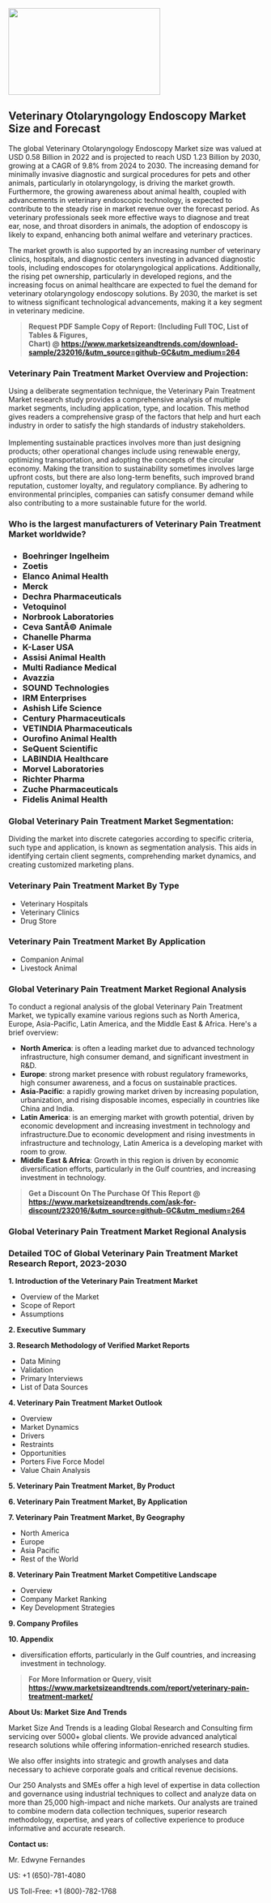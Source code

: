 <p><img class="alignnone size-medium wp-image-20088" src="https://ffe5etoiles.com/wp-content/uploads/2024/12/MST1-300x171.png" alt="" width="300" height="171" /></p><h2>Veterinary Otolaryngology Endoscopy Market Size and Forecast</h2><p>The global Veterinary Otolaryngology Endoscopy Market size was valued at USD 0.58 Billion in 2022 and is projected to reach USD 1.23 Billion by 2030, growing at a CAGR of 9.8% from 2024 to 2030. The increasing demand for minimally invasive diagnostic and surgical procedures for pets and other animals, particularly in otolaryngology, is driving the market growth. Furthermore, the growing awareness about animal health, coupled with advancements in veterinary endoscopic technology, is expected to contribute to the steady rise in market revenue over the forecast period. As veterinary professionals seek more effective ways to diagnose and treat ear, nose, and throat disorders in animals, the adoption of endoscopy is likely to expand, enhancing both animal welfare and veterinary practices.</p><p>The market growth is also supported by an increasing number of veterinary clinics, hospitals, and diagnostic centers investing in advanced diagnostic tools, including endoscopes for otolaryngological applications. Additionally, the rising pet ownership, particularly in developed regions, and the increasing focus on animal healthcare are expected to fuel the demand for veterinary otolaryngology endoscopy solutions. By 2030, the market is set to witness significant technological advancements, making it a key segment in veterinary medicine.</p></p><blockquote id="" class=""><strong>Request PDF Sample Copy of Report: (Including Full TOC, List of Tables &amp; Figures, Chart)&nbsp;@&nbsp;<strong><a href="https://www.marketsizeandtrends.com/download-sample/232016/&utm_source=github-GC&utm_medium=264" target="_blank">https://www.marketsizeandtrends.com/download-sample/232016/&utm_source=github-GC&utm_medium=264</a></strong></strong></blockquote><h3 id="" class="">Veterinary Pain Treatment Market&nbsp;Overview and Projection:</h3><p id="" class="">Using a deliberate segmentation technique, the Veterinary Pain Treatment Market research study provides a comprehensive analysis of multiple market segments, including application, type, and location. This method gives readers a comprehensive grasp of the factors that help and hurt each industry in order to satisfy the high standards of industry stakeholders. <br /> <br />Implementing sustainable practices involves more than just designing products; other operational changes include using renewable energy, optimizing transportation, and adopting the concepts of the circular economy. Making the transition to sustainability sometimes involves large upfront costs, but there are also long-term benefits, such improved brand reputation, customer loyalty, and regulatory compliance. By adhering to environmental principles, companies can satisfy consumer demand while also contributing to a more sustainable future for the world.</p><h3 id="" class="">Who is the largest manufacturers of&nbsp;Veterinary Pain Treatment Market worldwide?</h3><h3 class=""><p><ul><li>Boehringer Ingelheim </li><li> Zoetis </li><li> Elanco Animal Health </li><li> Merck </li><li> Dechra Pharmaceuticals </li><li> Vetoquinol </li><li> Norbrook Laboratories </li><li> Ceva SantÃ© Animale </li><li> Chanelle Pharma </li><li> K-Laser USA </li><li> Assisi Animal Health </li><li> Multi Radiance Medical </li><li> Avazzia </li><li> SOUND Technologies </li><li> IRM Enterprises </li><li> Ashish Life Science </li><li> Century Pharmaceuticals </li><li> VETINDIA Pharmaceuticals </li><li> Ourofino Animal Health </li><li> SeQuent Scientific </li><li> LABINDIA Healthcare </li><li> Morvel Laboratories </li><li> Richter Pharma </li><li> Zuche Pharmaceuticals </li><li> Fidelis Animal Health</li></ul></p></h3><h3 id="" class="">Global&nbsp;Veterinary Pain Treatment Market Segmentation:</h3><p id="" class="">Dividing the market into discrete categories according to specific criteria, such type and application, is known as segmentation analysis. This aids in identifying certain client segments, comprehending market dynamics, and creating customized marketing plans.</p><h3 id="" class="">Veterinary Pain Treatment Market&nbsp;By Type</h3><p><p><ul><li>Veterinary Hospitals</li><li> Veterinary Clinics</li><li> Drug Store</p></li></ul></p></p><h3 id="" class="">Veterinary Pain Treatment Market&nbsp;By Application</h3><p class=""><p><ul><li>Companion Animal</li><li> Livestock Animal</li></ul></p></p><h3 id="" class="">Global Veterinary Pain Treatment Market Regional Analysis</h3><p id="" class="">To conduct a regional analysis of the global Veterinary Pain Treatment Market, we typically examine various regions such as North America, Europe, Asia-Pacific, Latin America, and the Middle East &amp; Africa. Here's a brief overview:</p><ul><li><strong>North America</strong>: is often a leading market due to advanced technology infrastructure, high consumer demand, and significant investment in R&amp;D.</li><li><strong>Europe</strong>: strong market presence with robust regulatory frameworks, high consumer awareness, and a focus on sustainable practices.</li><li><strong>Asia-Pacific</strong>: a rapidly growing market driven by increasing population, urbanization, and rising disposable incomes, especially in countries like China and India.</li><li><strong>Latin America</strong>: is an emerging market with growth potential, driven by economic development and increasing investment in technology and infrastructure.Due to economic development and rising investments in infrastructure and technology, Latin America is a developing market with room to grow.</li><li><strong>Middle East &amp; Africa</strong>: Growth in this region is driven by economic diversification efforts, particularly in the Gulf countries, and increasing investment in technology.</li></ul><blockquote id="" class=""><strong>Get a Discount On The Purchase Of This Report @ <strong><a href="https://www.marketsizeandtrends.com/ask-for-discount/232016/&utm_source=github-GC&utm_medium=264" target="_blank">https://www.marketsizeandtrends.com/ask-for-discount/232016/&utm_source=github-GC&utm_medium=264</a></strong></strong></blockquote><h3 id="" class="">Global Veterinary Pain Treatment Market Regional Analysis</h3><h3 id="" class="">Detailed TOC of Global Veterinary Pain Treatment Market Research Report, 2023-2030</h3><p id="" class=""><strong>1. Introduction of the Veterinary Pain Treatment Market</strong></p><ul><li>Overview of the Market</li><li>Scope of Report</li><li>Assumptions</li></ul><p id="" class=""><strong>2. Executive Summary</strong></p><p id="" class=""><strong>3. Research Methodology of Verified Market Reports</strong></p><ul><li>Data Mining</li><li>Validation</li><li>Primary Interviews</li><li>List of Data Sources</li></ul><p id="" class=""><strong>4. Veterinary Pain Treatment Market Outlook</strong></p><ul><li>Overview</li><li>Market Dynamics</li><li>Drivers</li><li>Restraints</li><li>Opportunities</li><li>Porters Five Force Model</li><li>Value Chain Analysis</li></ul><p id="" class=""><strong>5. Veterinary Pain Treatment Market, By Product</strong></p><p id="" class=""><strong>6. Veterinary Pain Treatment Market, By Application</strong></p><p id="" class=""><strong>7. Veterinary Pain Treatment Market, By Geography</strong></p><ul><li>North America</li><li>Europe</li><li>Asia Pacific</li><li>Rest of the World</li></ul><p id="" class=""><strong>8. Veterinary Pain Treatment Market Competitive Landscape</strong></p><ul><li>Overview</li><li>Company Market Ranking</li><li>Key Development Strategies</li></ul><p id="" class=""><strong>9. Company Profiles</strong></p><p id="" class=""><strong>10. Appendix</strong></p><ul><li>diversification efforts, particularly in the Gulf countries, and increasing investment in technology.</li></ul><blockquote id="" class=""><strong>For More Information or Query, visit <strong><strong><a href="https://www.marketsizeandtrends.com/report/veterinary-pain-treatment-market/" target="_blank">https://www.marketsizeandtrends.com/report/veterinary-pain-treatment-market/</a></strong></strong></strong></blockquote><p id="" class=""><strong>About Us: Market Size And Trends</strong></p><p id="" class="">Market Size And Trends is a leading Global Research and Consulting firm servicing over 5000+ global clients. We provide advanced analytical research solutions while offering information-enriched research studies.</p><p id="" class="">We also offer insights into strategic and growth analyses and data necessary to achieve corporate goals and critical revenue decisions.</p><p id="" class="">Our 250 Analysts and SMEs offer a high level of expertise in data collection and governance using industrial techniques to collect and analyze data on more than 25,000 high-impact and niche markets. Our analysts are trained to combine modern data collection techniques, superior research methodology, expertise, and years of collective experience to produce informative and accurate research.</p><p id="" class=""><strong>Contact us:</strong></p><p id="" class="">Mr. Edwyne Fernandes</p><p id="" class="">US: +1 (650)-781-4080</p><p id="" class="">US Toll-Free: +1 (800)-782-1768</p>
